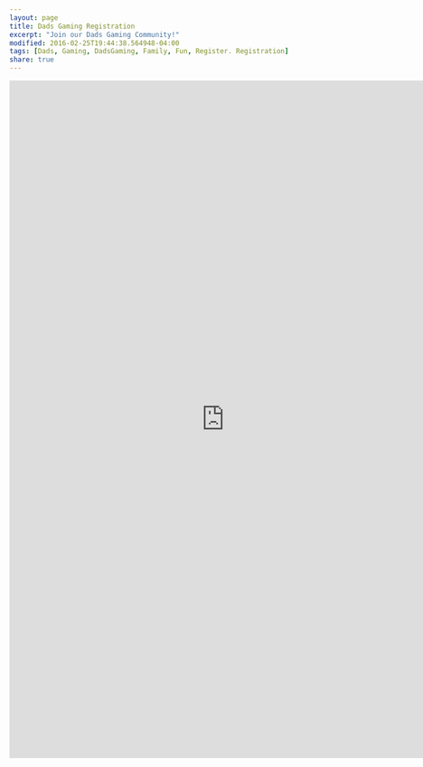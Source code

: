 ```yaml
---
layout: page
title: Dads Gaming Registration
excerpt: "Join our Dads Gaming Community!"
modified: 2016-02-25T19:44:38.564948-04:00
tags: [Dads, Gaming, DadsGaming, Family, Fun, Register. Registration]
share: true
---
```


<iframe src="https://docs.google.com/forms/d/1ZgX2LAJuZ7kbWHDjoMG5cPYmzYObMCB_3oxll5MBJhE/viewform?embedded=true" width="760" height="1200" frameborder="0" marginheight="0" marginwidth="0">Loading...</iframe>
